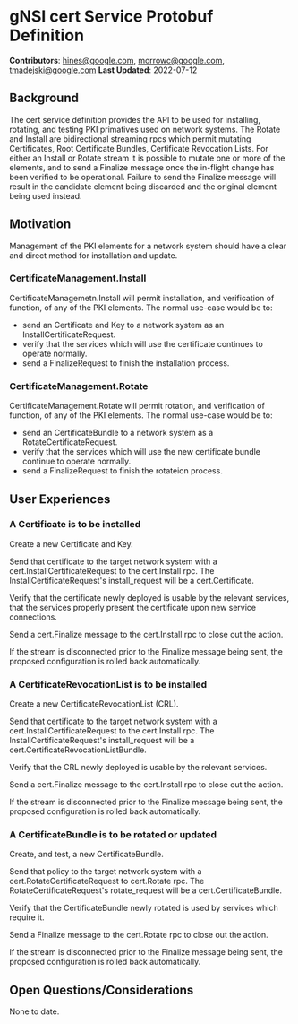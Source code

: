 # gNSI cert Service Protobuf Definition
**Contributors**: hines@google.com, morrowc@google.com, tmadejski@google.com
**Last Updated**: 2022-07-12

## Background

The cert service definition provides the API to be used for installing,
rotating, and testing PKI primatives used on network systems. The Rotate
and Install are bidirectional streaming rpcs which permit mutating
Certificates, Root Certificate Bundles, Certificate Revocation Lists.
For either an Install or Rotate stream it is possible to mutate one or
more of the elements, and to send a Finalize message once the in-flight
change has been verified to be operational. Failure to send the Finalize
message will result in the candidate element being discarded and the
original element being used instead.

## Motivation

Management of the PKI elements for a network system should have
a clear and direct method for installation and update.

### CertificateManagement.Install

CertificateManagemetn.Install will permit installation, and
verification of function, of any of the PKI elements. The normal
use-case would be to:

* send an Certificate and Key to a network system as an
InstallCertificateRequest.
* verify that the services which will use the certificate continues
to operate normally.
* send a FinalizeRequest to finish the installation process.

### CertificateManagement.Rotate

CertificateManagement.Rotate will permit rotation, and
verification of function, of any of the PKI elements.
The normal use-case would be to:

* send an CertificateBundle to a network system as a
RotateCertificateRequest.
* verify that the services which will use the new certificate bundle
continue to operate normally.
* send a FinalizeRequest to finish the rotateion process.

## User Experiences

### A Certificate is to be installed

Create a new Certificate and Key.

Send that certificate to the target network system with a
cert.InstallCertificateRequest to the cert.Install rpc. The
InstallCertificateRequest's install_request will be a
cert.Certificate.

Verify that the certificate newly deployed is usable by the relevant
services, that the services properly present the certificate upon
new service connections.

Send a cert.Finalize message to the cert.Install rpc to close
out the action.

If the stream is disconnected prior to the Finalize message being
sent, the proposed configuration is rolled back automatically.

### A CertificateRevocationList is to be installed

Create a new CertificateRevocationList (CRL).

Send that certificate to the target network system with a
cert.InstallCertificateRequest to the cert.Install rpc. The
InstallCertificateRequest's install_request will be a
cert.CertificateRevocationListBundle.

Verify that the CRL newly deployed is usable by the relevant
services.

Send a cert.Finalize message to the cert.Install rpc to close
out the action.

If the stream is disconnected prior to the Finalize message being
sent, the proposed configuration is rolled back automatically.

### A CertificateBundle is to be rotated or updated

Create, and test, a new CertificateBundle.

Send that policy to the target network system with a
cert.RotateCertificateRequest to cert.Rotate rpc. The
RotateCertificateRequest's rotate_request will be a cert.CertificateBundle.

Verify that the CertificateBundle newly rotated is used by services
which require it.

Send a Finalize message to the cert.Rotate rpc to close out the action.

If the stream is disconnected prior to the Finalize message being
sent, the proposed configuration is rolled back automatically.

## Open Questions/Considerations

None to date.
